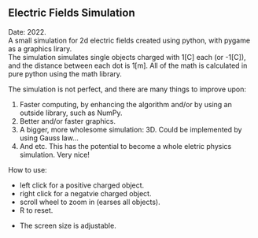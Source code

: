 ## Electric Fields Simulation

Date: 2022.  
A small simulation for 2d electric fields created using python, with pygame as a graphics lirary.  
The simulation simulates single objects charged with 1[C] each (or -1[C]), and the distance between each dot is 1[m]. All of the math is calculated in pure python using the math library.  

The simulation is not perfect, and there are many things to improve upon:
1. Faster computing, by enhancing the algorithm and/or by using an outside library, such as NumPy.
2. Better and/or faster graphics.
3. A bigger, more wholesome simulation: 3D. Could be implemented by using Gauss law...
4. And etc. This has the potential to become a whole eletric physics simulation. Very nice!


How to use:
- left click for a positive charged object.
- right click for a negatvie charged object.
- scroll wheel to zoom in (earses all objects).
- R to reset.
* The screen size is adjustable.
